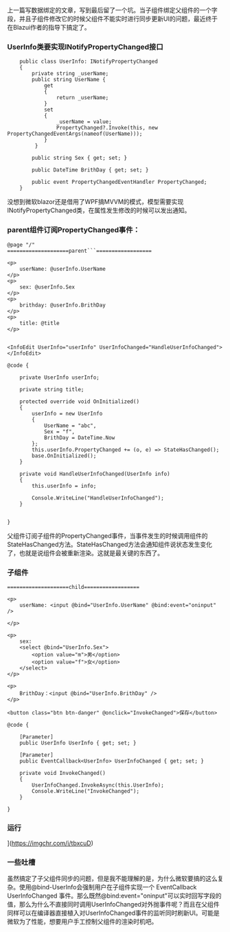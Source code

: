 上一篇写数据绑定的文章，写到最后留了一个坑。当子组件绑定父组件的一个字段，并且子组件修改它的时候父组件不能实时进行同步更新UI的问题，最近终于在Blazui作者的指导下搞定了。

### UserInfo类要实现INotifyPropertyChanged接口
```
    public class UserInfo: INotifyPropertyChanged
    {
        private string _userName;
        public string UserName {
            get
            {
                return _userName;
            }
            set
            {
                _userName = value;
                PropertyChanged?.Invoke(this, new PropertyChangedEventArgs(nameof(UserName)));
            }
         }

        public string Sex { get; set; }

        public DateTime BrithDay { get; set; }

        public event PropertyChangedEventHandler PropertyChanged;
    }
```
没想到微软blazor还是借用了WPF搞MVVM的模式，模型需要实现INotifyPropertyChanged类，在属性发生修改的时候可以发出通知。
### parent组件订阅PropertyChanged事件：
```
@page "/"
====================parent```==================

<p>
    userName: @userInfo.UserName
</p>
<p>
    sex: @userInfo.Sex
</p>
<p>
    brithday: @userInfo.BrithDay
</p>
<p>
    title: @title
</p>


<InfoEdit UserInfo="userInfo" UserInfoChanged="HandleUserInfoChanged"></InfoEdit>

@code {

    private UserInfo userInfo;

    private string title;

    protected override void OnInitialized()
    {
        userInfo = new UserInfo
        {
            UserName = "abc",
            Sex = "f",
            BrithDay = DateTime.Now
        };
        this.userInfo.PropertyChanged += (o, e) => StateHasChanged();
        base.OnInitialized();
    }

    private void HandleUserInfoChanged(UserInfo info)
    {
        this.userInfo = info;

        Console.WriteLine("HandleUserInfoChanged");
    }


}

```
父组件订阅子组件的PropertyChanged事件，当事件发生的时候调用组件的StateHasChanged方法。StateHasChanged方法会通知组件说状态发生变化了，也就是说组件会被重新渲染。这就是最关键的东西了。
### 子组件
```
====================child==================

<p>
    userName: <input @bind="UserInfo.UserName" @bind:event="oninput" />

</p>

<p>
    sex:
    <select @bind="UserInfo.Sex">
        <option value="m">男</option>
        <option value="f">女</option>
    </select>
</p>

<p>
    BrithDay：<input @bind="UserInfo.BrithDay" />
</p>

<button class="btn btn-danger" @onclick="InvokeChanged">保存</button>

@code {

    [Parameter]
    public UserInfo UserInfo { get; set; }

    [Parameter]
    public EventCallback<UserInfo> UserInfoChanged { get; set; }

    private void InvokeChanged()
    {
        UserInfoChanged.InvokeAsync(this.UserInfo);
        Console.WriteLine("InvokeChanged");
    }

}
```
### 运行
[](https://s1.ax1x.com/2020/06/11/tbxcuD.md.gif)](https://imgchr.com/i/tbxcuD)

### 一些吐槽
虽然搞定了子父组件同步的问题，但是我不能理解的是，为什么微软要搞的这么复杂。使用@bind-UserInfo会强制用户在子组件实现一个 EventCallback<UserInfo> UserInfoChanged 事件。那么既然@bind:event="oninput"可以实时回写字段的值，那么为什么不直接同时调用UserInfoChanged对外抛事件呢？而且在父组件同样可以在编译器直接植入对UserInfoChanged事件的监听同时刷新UI。可能是微软为了性能，想要用户手工控制父组件的渲染时机吧。